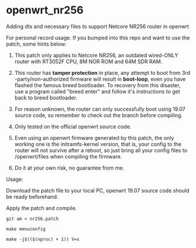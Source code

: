 # openwrt_nr256
Adding dts and necessary files to support Netcore NR256 router in openwrt

For personal record usage. If you bumped into this repo and want to use the patch, some hints below:

1. This patch only applies to Netcore NR256, an outdated wired-ONLY router with RT3052F CPU, 8M NOR ROM and 64M SDR RAM.
  
2. This router has **tamper protection** in place, any attempt to boot from 3rd -party/non-authorized firmware will result in **boot-loop**, even you have flashed the famous breed bootloader. To recovery from this disaster, use a program called "breed enter" and follow it's instructions to get back to breed bootloader.
  
3. For reason unknown, the router can only successfully boot using 19.07 source code, so remember to check out the branch before compiling.
  
4. Only tested on the official openwrt source code.
  
5. Even using an openwrt firmware generated by this patch, the only working one is the initramfs-kernel version, that is, your config to the router will not survive after a reboot, so just bring all your config files to /openwrt/files when compiling the firmware.
  
6. Do it at your own risk, no guarantee from me.

Usage:

Download the patch file to your local PC, openwrt 19.07 source code should be ready beforehand.

Apply the patch and compile.

`git am < nr256.patch`

`make menuconfig`

`make -j$(($(nproc) + 1)) V=s`
